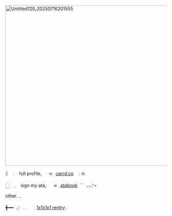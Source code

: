 <img width="1500" height="500" alt="Untitled120_20250716201555" src="https://github.com/user-attachments/assets/239812d6-b74b-48e5-912f-0b2fe0484ab0" />

ᛝ⠀﹒⠀full profile,⠀⠀→⠀[carrd.co](https://celinedeijii.carrd.co/)⠀﹒✮

𓉸⠀﹒⠀sign my ata,⠀⠀→⠀[atabook](https://celina.atabook.org/)⠀゛ ⸝⸝.ᐟ⋆

other. ..

╋━━⠀◟𓏲 𓂃⠀⠀𓈒  [1x1x1x1 rentry](https://rentry.co/s5hgb447) .
